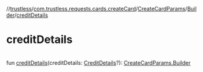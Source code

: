 //[trustless](../../../../index.md)/[com.trustless.requests.cards.createCard](../../index.md)/[CreateCardParams](../index.md)/[Builder](index.md)/[creditDetails](credit-details.md)

# creditDetails

\
fun [creditDetails](credit-details.md)(creditDetails: [CreditDetails](../../-credit-details/index.md)?): [CreateCardParams.Builder](index.md)

